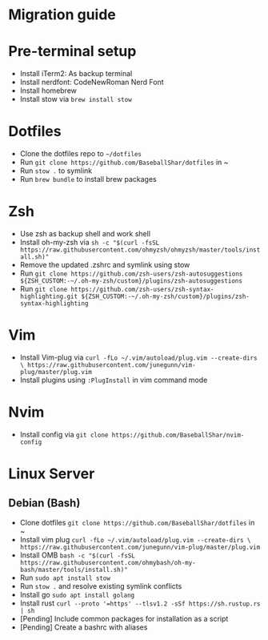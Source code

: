 # Migration guide

# Pre-terminal setup
- Install iTerm2: As backup terminal
- Install nerdfont: CodeNewRoman Nerd Font
- Install homebrew
- Install stow via `brew install stow`

# Dotfiles
- Clone the dotfiles repo to `~/dotfiles`
- Run `git clone https://github.com/BaseballShar/dotfiles` in ~
- Run `stow .` to symlink
- Run `brew bundle` to install brew packages

# Zsh
- Use zsh as backup shell and work shell
- Install oh-my-zsh via `sh -c "$(curl -fsSL https://raw.githubusercontent.com/ohmyzsh/ohmyzsh/master/tools/install.sh)"`
- Remove the updated .zshrc and symlink using stow
- Run `git clone https://github.com/zsh-users/zsh-autosuggestions ${ZSH_CUSTOM:-~/.oh-my-zsh/custom}/plugins/zsh-autosuggestions`
- Run `git clone https://github.com/zsh-users/zsh-syntax-highlighting.git ${ZSH_CUSTOM:-~/.oh-my-zsh/custom}/plugins/zsh-syntax-highlighting`

# Vim
- Install Vim-plug via `curl -fLo ~/.vim/autoload/plug.vim --create-dirs \
    https://raw.githubusercontent.com/junegunn/vim-plug/master/plug.vim`
- Install plugins using `:PlugInstall` in vim command mode

# Nvim
- Install config via `git clone https://github.com/BaseballShar/nvim-config`

# Linux Server
## Debian (Bash)
- Clone dotfiles `git clone https://github.com/BaseballShar/dotfiles` in ~
- Install vim plug `curl -fLo ~/.vim/autoload/plug.vim --create-dirs \
    https://raw.githubusercontent.com/junegunn/vim-plug/master/plug.vim`
- Install OMB `bash -c "$(curl -fsSL https://raw.githubusercontent.com/ohmybash/oh-my-bash/master/tools/install.sh)"`
- Run `sudo apt install stow`
- Run `stow .` and resolve existing symlink conflicts
- Install go `sudo apt install golang`
- Install rust `curl --proto '=https' --tlsv1.2 -sSf https://sh.rustup.rs | sh`
- [Pending] Include common packages for installation as a script
- [Pending] Create a bashrc with aliases
